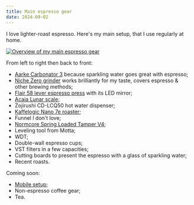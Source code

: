 ```yaml
---
title: Main espresso gear
date: 2024-09-02
---
```


I love lighter-roast espresso. Here's my main setup, that I use regularly at home.

[![Overview of my main espresso gear](/assets/espresso-gear.avif)](/assets/espresso-gear.avif)

From left to right then back to front:

- [Aarke Carbonator 3](https://aarke.com/products/carbonator-3-matte-white) because sparkling water goes great with espresso;
- [Niche Zero grinder](https://www.nichecoffee.co.uk/products/niche-zero) works brilliantly for my taste, covers espresso & other brewing methods;
- [Flair 58 lever espresso press](https://flairespresso.com/product/flair-58/) with its LED mirror;
- [Acaia Lunar scale](https://acaia.co/products/acaia-lunar);
- Zojirushi CD-LCQ50 hot water dispenser;
- [Kaffelogic Nano 7e roaster](https://kaffelogic.com/nano-7-coffee-roaster);
- Funnel I don't love;
- [Normcore Spring Loaded Tamper V4](https://www.normcorewares.com/products/normcore-spring-loaded-tamper-upgrate-v4);
- Leveling tool from Motta;
- WDT;
- Double-wall espresso cups;
- VST filters in a few capacities;
- Cutting boards to present the espresso with a glass of sparkling water;
- Recent roasts.

Coming soon:

- [Mobile setup](/posts/picopresso/);
- Non-espresso coffee gear;
- Tea.
